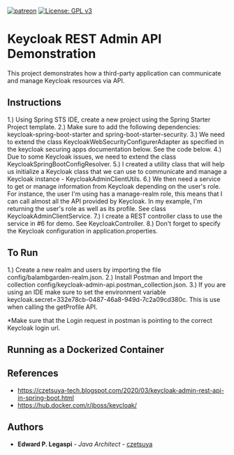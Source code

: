 [![patreon](https://c5.patreon.com/external/logo/become_a_patron_button.png)](https://www.patreon.com/bePatron?u=12280211)
[![License: GPL v3](https://img.shields.io/badge/License-GPLv3-blue.svg)](https://www.gnu.org/licenses/gpl-3.0)

# Keycloak REST Admin API Demonstration

This project demonstrates how a third-party application can communicate and manage Keycloak resources via API.

## Instructions

1.) Using Spring STS IDE, create a new project using the Spring Starter Project template.
2.) Make sure to add the following dependencies: keycloak-spring-boot-starter and spring-boot-starter-security.
3.) We need to extend the class KeycloakWebSecurityConfigurerAdapter as specified in the keycloak securing apps documentation below. See the code below.
4.) Due to some Keycloak issues, we need to extend the class KeycloakSpringBootConfigResolver.
5.) I created a utility class that will help us initialize a Keycloak class that we can use to communicate and manage a Keycloak instance - KeycloakAdminClientUtils.
6.) We then need a service to get or manage information from Keycloak depending on the user's role. For instance, the user I'm using has a manage-realm role, this means that I can call almost all the API provided by Keycloak. In my example, I'm returning the user's role as well as its profile. See class KeycloakAdminClientService.
7.) I create a REST controller class to use the service in #6 for demo. See KeycloakController.
8.) Don't forget to specify the Keycloak configuration in application.properties.

## To Run

1.) Create a new realm and users by importing the file config/balambgarden-realm.json.
2.) Install Postman and Import the collection config/keycloak-admin-api.postman_collection.json.
3.) If you are using an IDE make sure to set the environment variable keycloak.secret=332e78cb-0487-46a8-949d-7c2a09cd380c. This is use when calling the getProfile API.

*Make sure that the Login request in postman is pointing to the correct Keycloak login url.

## Running as a Dockerized Container



## References
 
 - https://czetsuya-tech.blogspot.com/2020/03/keycloak-admin-rest-api-in-spring-boot.html
 - https://hub.docker.com/r/jboss/keycloak/

## Authors

 * **Edward P. Legaspi** - *Java Architect* - [czetsuya](https://github.com/czetsuya)
